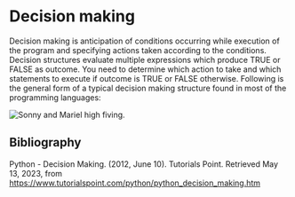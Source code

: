 # Decision making

Decision making is anticipation of conditions occurring while execution of the program and specifying actions taken according to the conditions. Decision structures evaluate multiple expressions which produce TRUE or FALSE as outcome. You need to determine which action to take and which statements to execute if outcome is TRUE or FALSE otherwise. Following is the general form of a typical decision making structure found in most of the programming languages:

![Sonny and Mariel high fiving.](https://content.codecademy.com/courses/learn-cpp/community-challenge/highfive.gif)

## Bibliography

Python - Decision Making. (2012, June 10). Tutorials Point. Retrieved May 13, 2023, from https://www.tutorialspoint.com/python/python_decision_making.htm